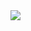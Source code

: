 <img align="left" src="https://github-readme-stats.vercel.app/api?username=tYoshiyuki&count_private=true&show_icons=true" />
